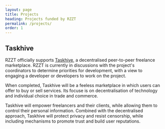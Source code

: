 ```yaml
---
layout: page
title: Projects
heading: Projects funded by RZZT
permalink: /projects/
order: 1
---
```


## Taskhive

RZZT officially supports <a href="https://taskhive.io/">Taskhive</a>, a decentralised peer-to-peer freelance marketplace. RZZT is currently in discussions with the project's coordinators to determine priorities for development, with a view to engaging a developer or developers to work on the project.

When completed, Taskhive will be a feeless marketplace in which users can offer to buy or sell services. Its focuse is on decentralisation of technology and individual choice in trade and commerce.

Taskhive will empower freelancers and their clients, while allowing them to control their personal information. Combined with the decentralised approach, Taskhive will protect privacy and resist censorship, while including mechanisms to promote trust and build user reputations.
